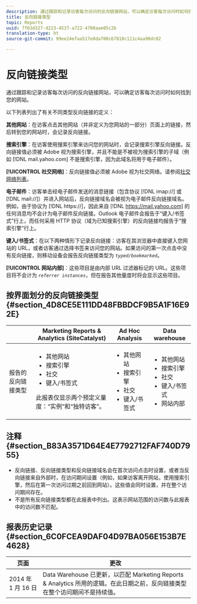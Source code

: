 ```yaml
---
description: 通过跟踪和记录访客每次访问的反向链接网站，可以确定访客每次访问时如何找到您的网站。
title: 反向链接类型
topic: Reports
uuid: 7f63d327-d223-4537-a722-4780aae05c2b
translation-type: ht
source-git-commit: 99ee24efaa517e8da700c67818c111c4aa90dc02

---
```



# 反向链接类型

通过跟踪和记录访客每次访问的反向链接网站，可以确定访客每次访问时如何找到您的网站。

以下列表列出了有关不同类型反向链接的定义：

**其他网站**：在访客点击其他网站（并非定义为您网站的一部分）页面上的链接，然后转到您的网站时，会记录反向链接。

**搜索引擎**：在访客使用搜索引擎来访问您的网站时，会记录搜索引擎反向链接。反向链接值必须被 Adobe 视为搜索引擎，并且不能是不被视为搜索引擎的子域（例如 [!DNL mail.yahoo.com] 不是搜索引擎，因为此域名将用于电子邮件）。

**[!UICONTROL 社交网络]**：反向链接值必须被 Adobe 视为社交网络。请参阅[社交网络列表](https://helpx.adobe.com/cn/analytics/kb/list-social-networks.html)。

**电子邮件**：访客单击经电子邮件发送的消息链接（包含协议 [!DNL imap://] 或 [!DNL mail://]）并进入网站后，反向链接域名会被视为电子邮件反向链接域名。例如，由于协议为 [!DNL https://]，因此来自 [!DNL https://mail.yahoo.com] 的任何消息均不会计为电子邮件反向链接。Outlook 电子邮件会报告于“键入/书签式”行上，而任何采用 HTTP 协议（域为已知搜索引擎）的反向链接均报告于“搜索引擎”行上。

**键入/书签式**：在以下两种情形下记录反向链接：访客在其浏览器中直接键入您网站的 URL，或者访客通过选择书签来访问您的网站。如果访问的第一次点击中没有反向链接，则移动设备会报告反向链接类型为 *`typed/bookmarked`*。

**[!UICONTROL 网站内部]**：这些项目是由内部 URL 过滤器标记的 URL。这些项目将不会计为 *`referrer instances`*，但在报告其他量度时将会显示这些项目。

## 按界面划分的反向链接类型 {#section_4D8CE5E111DD48FBBDCF9B5A1F16E92E}

<table id="table_EC7423532C7E44DE97B7FC0321585A2B"> 
 <thead> 
  <tr> 
   <th colname="col1" class="entry"> </th> 
   <th colname="col2" class="entry"> Marketing Reports &amp; Analytics (SiteCatalyst) </th> 
   <th colname="col3" class="entry"> Ad Hoc Analysis </th> 
   <th colname="col4" class="entry"> Data warehouse </th> 
  </tr>
 </thead>
 <tbody> 
  <tr> 
   <td colname="col1"> 报告的反向链接类型 </td> 
   <td colname="col2"> 
    <ul id="ul_EFC8E81EC6DF4CC2AC0E290244FD5859"> 
     <li id="li_686FCAEB04054B9F8A7D2434E8C49F04">其他网站 </li> 
     <li id="li_C232868230AA4A54958B524F3D8FDA35"> 搜索引擎 </li> 
     <li id="li_A89BFD0468F74ED7822F64BE4A7332AE"> 社交 </li> 
     <li id="li_C824E6F7F6E748DD827A95B105ADBADD"> 键入/书签式 </li> 
    </ul> <p> 此报表仅显示两个预定义量度：“实例”和“独特访客”。 </p> </td> 
   <td colname="col3"> 
    <ul id="ul_FD81EB3C1BD949A39C5A9E9688D25271"> 
     <li id="li_6099E7E03F3843D484808258A332BBE9">其他网站 </li> 
     <li id="li_5AABC02DA7964D578BF8404DA819245D"> 搜索引擎 </li> 
     <li id="li_B18907AC7FA1429A893B57634EB7DC6F"> 社交 </li> 
     <li id="li_7674B67897994E1FA99BCD9B604BCB6E"> 键入/书签式 </li> 
    </ul> </td> 
   <td colname="col4"> 
    <ul id="ul_C37ADBEC31D04295BF5CDEA25DB5191A"> 
     <li id="li_81A642C96C674669BA00B2DACA534B8A">其他网站 </li> 
     <li id="li_29B9DA9F2AAD46A69886D34D5E6E43D4"> 搜索引擎 </li> 
     <li id="li_E381EEF111F248F99EE39600D616B7C2"> 社交 </li> 
     <li id="li_596377F4D3C248BEA5191EE2985A2B13"> 键入/书签式 </li> 
     <li id="li_A7A72D3D6B9A4CCFB43EDA77ABFDEDBC"> 网站内部 </li> 
    </ul> </td> 
  </tr> 
 </tbody> 
</table>

## 注释 {#section_B83A3571D64E4E7792712FAF740D7955}

* 反向链接、反向链接类型和反向链接域名会在首次访问点击时设置，或者当反向链接来自外部时，在访问期间设置（例如，如果访客离开网站，使用搜索引擎，然后在第一次访问过期之前回到网站）。这些值会同时设置，并在整个访问期间存在。
* 不是所有反向链接类型都在此报表中列出。这表示网站范围的访问数与此报表中的访问数不匹配。

## 报表历史记录 {#section_6C0FCEA9DAF04D97BA056E153B7E4628}

| 页面 | 更改 |
|---|---|
| 2014 年 1 月 16 日 | Data Warehouse 已更新，以匹配 Marketing Reports &amp; Analytics 所用的逻辑。在此日期之前，反向链接类型在整个访问期间不是持续值。 |

